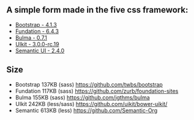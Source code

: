 ## A simple form made in the five css framework:

- [Bootstrap - 4.1.3](https://getbootstrap.com/)
- [Fundation - 6.4.3](https://foundation.zurb.com/)
- [Bulma - 0.7.1](https://bulma.io/)
- [UIkit - 3.0.0-rc.19](https://getuikit.com/)
- [Semantic UI - 2.4.0](https://semantic-ui.com/)

## Size

- Bootstrap 137KB (sass) https://github.com/twbs/bootstrap
- Fundation 117KB (sass) https://github.com/zurb/foundation-sites
- Bulma 155KB (sass) https://github.com/jgthms/bulma
- UIkit 242KB (less/sass) https://github.com/uikit/bower-uikit/
- Semantic 613KB (less) https://github.com/Semantic-Org
